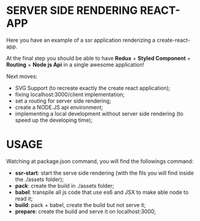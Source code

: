 # SERVER SIDE RENDERING REACT-APP
Here you have an example of a ssr application renderizing a create-react-app.

At the final step you should be able to have **Redux** + **Styled Component** + **Routing** + **Node js Api** in a single awesome application!

Next moves: 
 - SVG Support (to recreate exactly the create react application);
 - fixing localhost:3000/client implementation;
 - set a routing for server side rendering;
 - create a NODE.JS api environment;
 - implementing a local development without server side rendering (to speed up the developing time);

 # USAGE
 Watching at package.json command, you will find the followings command:
  - **ssr-start**: start the serve side rendering (with the fils you will find inside the ./assets folder);
  - **pack**: create the build in ./assets folder;
  - **babel**: transpile all js code that use es6 and JSX to make able node to read it;
  - **build**: pack + babel, create the build but not serve it;
  - **prepare**: create the build and serve it on localhost:3000;
